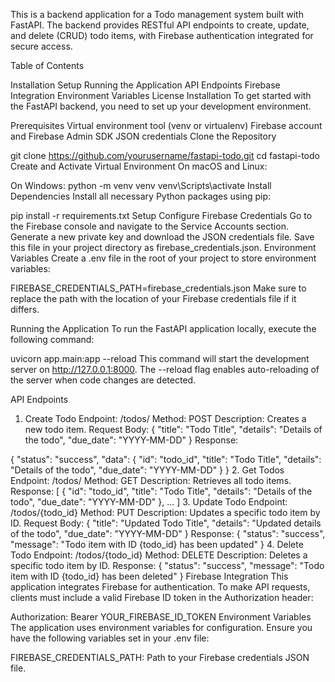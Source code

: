 This is a backend application for a Todo management system built with FastAPI. The backend provides RESTful API endpoints to create, update, and delete (CRUD) todo items, with Firebase authentication integrated for secure access.


Table of Contents

Installation
Setup
Running the Application
API Endpoints
Firebase Integration
Environment Variables
License
Installation
To get started with the FastAPI backend, you need to set up your development environment.

Prerequisites
Virtual environment tool (venv or virtualenv)
Firebase account and Firebase Admin SDK JSON credentials
Clone the Repository

git clone https://github.com/yourusername/fastapi-todo.git
cd fastapi-todo
Create and Activate Virtual Environment
On macOS and Linux:



On Windows:
python -m venv venv
venv\Scripts\activate
Install Dependencies
Install all necessary Python packages using pip:


pip install -r requirements.txt
Setup
Configure Firebase Credentials
Go to the Firebase console and navigate to the Service Accounts section.
Generate a new private key and download the JSON credentials file.
Save this file in your project directory as firebase_credentials.json.
Environment Variables
Create a .env file in the root of your project to store environment variables:


FIREBASE_CREDENTIALS_PATH=firebase_credentials.json
Make sure to replace the path with the location of your Firebase credentials file if it differs.

Running the Application
To run the FastAPI application locally, execute the following command:



uvicorn app.main:app --reload
This command will start the development server on http://127.0.0.1:8000. The --reload flag enables auto-reloading of the server when code changes are detected.

API Endpoints
1. Create Todo
Endpoint: /todos/
Method: POST
Description: Creates a new todo item.
Request Body:
{
  "title": "Todo Title",
  "details": "Details of the todo",
  "due_date": "YYYY-MM-DD"
}
Response:

{
  "status": "success",
  "data": {
    "id": "todo_id",
    "title": "Todo Title",
    "details": "Details of the todo",
    "due_date": "YYYY-MM-DD"
  }
}
2. Get Todos
Endpoint: /todos/
Method: GET
Description: Retrieves all todo items.
Response:
[
  {
    "id": "todo_id",
    "title": "Todo Title",
    "details": "Details of the todo",
    "due_date": "YYYY-MM-DD"
  },
  ...
]
3. Update Todo
Endpoint: /todos/{todo_id}
Method: PUT
Description: Updates a specific todo item by ID.
Request Body:
{
  "title": "Updated Todo Title",
  "details": "Updated details of the todo",
  "due_date": "YYYY-MM-DD"
}
Response:
{
  "status": "success",
  "message": "Todo item with ID {todo_id} has been updated"
}
4. Delete Todo
Endpoint: /todos/{todo_id}
Method: DELETE
Description: Deletes a specific todo item by ID.
Response:
{
  "status": "success",
  "message": "Todo item with ID {todo_id} has been deleted"
}
Firebase Integration
This application integrates Firebase for authentication. To make API requests, clients must include a valid Firebase ID token in the Authorization header:


Authorization: Bearer YOUR_FIREBASE_ID_TOKEN
Environment Variables
The application uses environment variables for configuration. Ensure you have the following variables set in your .env file:

FIREBASE_CREDENTIALS_PATH: Path to your Firebase credentials JSON file.
